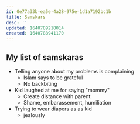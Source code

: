 ```yaml
---
id: 0e77a33b-ea5e-4a28-975e-1d1a7192bc1b
title: Samskars
desc: ''
updated: 1640789218014
created: 1640788941170
---
```


## My list of samskaras

- Telling anyone about my problems is complaining
	- Islam says to be grateful
	- No backbiting
- Kid laughed at me for saying "mommy"
	- Create distance with parent
	- Shame, embarassement, humiliation
- Trying to wear diapers as as kid
	- jealously